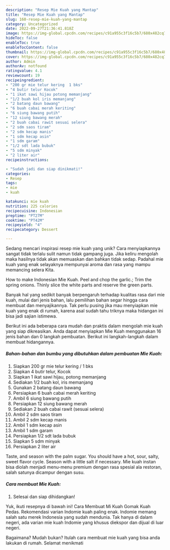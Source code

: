 ```yaml
---
description: "Resep Mie Kuah yang Mantap"
title: "Resep Mie Kuah yang Mantap"
slug: 160-resep-mie-kuah-yang-mantap
category: Uncategorized
date: 2022-09-27T21:36:41.818Z
image: https://img-global.cpcdn.com/recipes/c91a955c3f16c5b7/680x482cq70/mie-kuah-foto-resep-utama.jpg
hideToc: false
enableToc: true
enableTocContent: false
thumbnail: https://img-global.cpcdn.com/recipes/c91a955c3f16c5b7/680x482cq70/mie-kuah-foto-resep-utama.jpg
cover: https://img-global.cpcdn.com/recipes/c91a955c3f16c5b7/680x482cq70/mie-kuah-foto-resep-utama.jpg
author: Admin
authorAv: notfound
ratingvalue: 4.1
reviewcount: 19
recipeingredient:
- "200 gr mie telur kering  1 bks"
- "4 butir telur Kocok"
- "1 ikat sawi hijau potong memanjang"
- "1/2 buah kol iris memanjang"
- "2 batang daun bawang"
- "6 buah cabai merah keriting"
- "6 siung bawang putih"
- "12 siung bawang merah"
- "2 buah cabai rawit sesuai selera"
- "2 sdm saos tiram"
- "2 sdm kecap manis"
- "1 sdm kecap asin"
- "1 sdm garam"
- "1/2 sdt lada bubuk"
- "5 sdm minyak"
- "2 liter air"
recipeinstructions:

- "Sudah jadi dan siap dinikmati!"
categories:
- Resep
tags:
- mie
- kuah

katakunci: mie kuah 
nutrition: 225 calories
recipecuisine: Indonesian
preptime: "PT27M"
cooktime: "PT42M"
recipeyield: "4"
recipecategory: Dessert

---
```





Sedang mencari inspirasi resep mie kuah yang unik? Cara menyiapkannya sangat tidak terlalu sulit namun tidak gampang juga. Jika keliru mengolah maka hasilnya tidak akan memuaskan dan bahkan tidak sedap. Padahal mie kuah yang enak selayaknya mempunyai aroma dan rasa yang mampu memancing selera Kita.





How to make Indonesian Mie Kuah. Peel and chop the garlic.; Trim the spring onions. Thinly slice the white parts and reserve the green parts.

Banyak hal yang sedikit banyak berpengaruh terhadap kualitas rasa dari mie kuah, mulai dari jenis bahan, lalu pemilihan bahan segar hingga cara membuat dan menyajikannya. Tak perlu pusing jika mau menyiapkan mie kuah yang enak di rumah, karena asal sudah tahu triknya maka hidangan ini bisa jadi sajian istimewa.






Berikut ini ada beberapa cara mudah dan praktis dalam mengolah mie kuah yang siap dikreasikan. Anda dapat menyiapkan Mie Kuah menggunakan 16 jenis bahan dan 0 langkah pembuatan. Berikut ini langkah-langkah dalam membuat hidangannya.

<!--inarticleads1-->

##### Bahan-bahan dan bumbu yang dibutuhkan dalam pembuatan Mie Kuah:

1. Siapkan 200 gr mie telur kering / 1 bks
1. Siapkan 4 butir telur, Kocok
1. Siapkan 1 ikat sawi hijau, potong memanjang
1. Sediakan 1/2 buah kol, iris memanjang
1. Gunakan 2 batang daun bawang
1. Persiapkan 6 buah cabai merah keriting
1. Ambil 6 siung bawang putih
1. Persiapkan 12 siung bawang merah
1. Sediakan 2 buah cabai rawit (sesuai selera)
1. Ambil 2 sdm saos tiram
1. Ambil 2 sdm kecap manis
1. Ambil 1 sdm kecap asin
1. Ambil 1 sdm garam
1. Persiapkan 1/2 sdt lada bubuk
1. Siapkan 5 sdm minyak
1. Persiapkan 2 liter air


Taste, and season with the palm sugar. You should have a hot, sour, salty, sweet flavor cycle. Season with a little salt if necessary. Mie kuah instan bisa diolah menjadi menu-menu premium dengan rasa spesial ala restoran, salah satunya dicampur dengan susu. 

<!--inarticleads2-->

##### Cara membuat Mie Kuah:


1. Selesai dan siap dihidangkan!

Yuk, ikuti resepnya di bawah ini! Cara Membuat Mi Kuah Gomak Kuah Pedas. Rekomendasi varian Indomie kuah paling enak. Indomie memang salah satu merek Indonesia yang sudah mendunia. Tak hanya di dalam negeri, ada varian mie kuah Indomie yang khusus diekspor dan dijual di luar negeri. 

Bagaimana? Mudah bukan? Itulah cara membuat mie kuah yang bisa anda lakukan di rumah. Selamat menikmati
